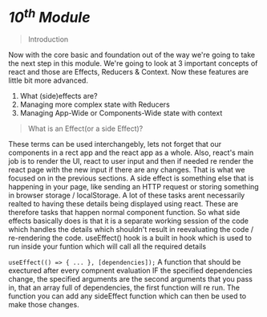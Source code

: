 # *__10<sup>th</sup> Module__*

> Introduction

Now with the core basic and foundation out of the way we're going to take the next step in this module. We're going to look at 3 important concepts 
of react and those are Effects, Reducers & Context. Now these features are
little bit more advanced. 

1. What (side)effects are?
2. Managing more complex state with Reducers
3. Managing App-Wide or Components-Wide state with context


> What is an Effect(or a side Effect)?

These terms can be used interchangebly, lets not forget that our components in a rect app and the react app as a whole. Also, react's main job is to render the UI, react to user input and then if needed re render the react page with the new input if there are any changes. That is what we focused on in the previous sections. A side effect is something else that is happening in your page, like sending an HTTP request or storing something in browser storage / localStorage. A lot of these tasks arent necessarily realted to having these details being displayed using react. These are therefore tasks that happen normal component function. So what side effects basically does is that it is a separate working session of the code which handles the details which shouldn't result in reevaluating the code / re-rendering the code. useEffect() hook is a built in hook which is used to run inside your funtion which will call all the required details 


`useEffect(() => { ... }, [dependencies]);`
A function that should be exectured after every compnent evaluation IF the specified dependencies change, the specified arguments are the second arguments that you pass in, that an array full of dependencies, the first function will re run. The function you can add any sideEffect function which can then be used to make those changes. 